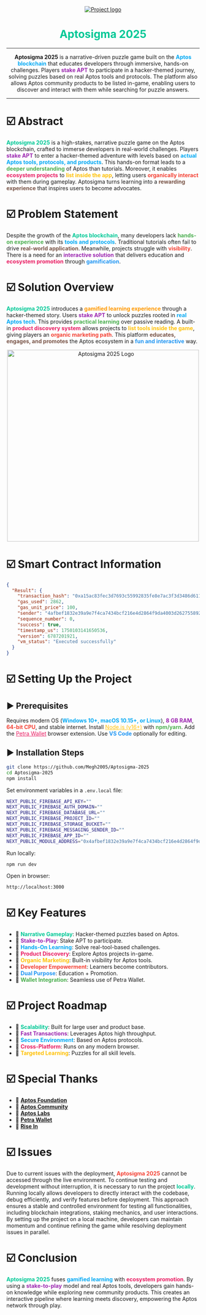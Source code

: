 <p align="center">
  <a href="" rel="noopener">
    <img src="https://i.imgur.com/AZ2iWek.png" alt="Project logo">
  </a>
</p>

<h1 align="center" style="color:#00C896;">Aptosigma 2025</h1>

---

<p align="center">
  <b>Aptosigma 2025</b> is a narrative-driven puzzle game built on the <b style="color:#03A9F4;">Aptos blockchain</b> that educates developers through immersive, hands-on challenges. Players <b style="color:#9C27B0;">stake APT</b> to participate in a hacker-themed journey, solving puzzles based on real Aptos tools and protocols. The platform also allows Aptos community products to be listed in-game, enabling users to discover and interact with them while searching for puzzle answers.
</p>

---

# ☑️ Abstract

<p>
  <strong style="color:#00C896;">Aptosigma 2025</strong> is a high-stakes, narrative puzzle game on the Aptos blockchain, crafted to immerse developers in real-world challenges. Players <strong style="color:#9C27B0;">stake APT</strong> to enter a hacker-themed adventure with levels based on <strong style="color:#03A9F4;">actual Aptos tools, protocols, and products</strong>. This hands-on format leads to a <strong style="color:#4CAF50;">deeper understanding</strong> of Aptos than tutorials. Moreover, it enables <strong style="color:#E91E63;">ecosystem projects</strong> to <strong style="color:#FFC107;">list inside the app</strong>, letting users <strong style="color:#F44336;">organically interact</strong> with them during gameplay. Aptosigma turns learning into a <strong style="color:#795548;">rewarding experience</strong> that inspires users to become advocates.
</p>

# ☑️ Problem Statement

<p>
  Despite the growth of the <span style="color:#00C896;"><strong>Aptos blockchain</strong></span>, many developers lack <span style="color:#4CAF50;"><strong>hands-on experience</strong></span> with its <span style="color:#03A9F4;"><strong>tools and protocols</strong></span>. Traditional tutorials often fail to drive <span style="color:#795548;"><strong>real-world application</strong></span>. Meanwhile, projects struggle with <span style="color:#F44336;"><strong>visibility</strong></span>. There is a need for an <span style="color:#9C27B0;"><strong>interactive solution</strong></span> that delivers education and <span style="color:#E91E63;"><strong>ecosystem promotion</strong></span> through <span style="color:#2196F3;"><strong>gamification</strong></span>.
</p>

# ☑️ Solution Overview

<p>
  <span style="color:#00C896;"><strong>Aptosigma 2025</strong></span> introduces a <span style="color:#FF9800;"><strong>gamified learning experience</strong></span> through a hacker-themed story. Users <span style="color:#9C27B0;"><strong>stake APT</strong></span> to unlock puzzles rooted in <span style="color:#03A9F4;"><strong>real Aptos tech</strong></span>. This provides <span style="color:#4CAF50;"><strong>practical learning</strong></span> over passive reading. A built-in <span style="color:#E91E63;"><strong>product discovery system</strong></span> allows projects to <span style="color:#FFC107;"><strong>list tools inside the game</strong></span>, giving players an <span style="color:#F44336;"><strong>organic marketing path</strong></span>. This platform <span style="color:#795548;"><strong>educates, engages, and promotes</strong></span> the Aptos ecosystem in a <span style="color:#2196F3;"><strong>fun and interactive</strong></span> way.
</p>

<p align="center">
  <img src="https://res.cloudinary.com/dmbxx03vp/image/upload/v1750156501/ChatGPT_Image_Jun_17_2025_03_31_24_PM_dcebsm.png" alt="Aptosigma 2025 Logo" width="500" />
</p>

# ☑️ Smart Contract Information

```json
{
  "Result": {
    "transaction_hash": "0xa15ac83fec3d7693c55992835fe8e7ac3f3d3486d61193aa411176f0f4d32d58",
    "gas_used": 2862,
    "gas_unit_price": 100,
    "sender": "4afbef1832e39a9e7f4ca7434bcf216e4d2864f9da4003d2627558928ac30f54",
    "sequence_number": 0,
    "success": true,
    "timestamp_us": 1750103141650536,
    "version": 6787201921,
    "vm_status": "Executed successfully"
  }
}
```

# ☑️ Setting Up the Project

## ▶️ Prerequisites

<p>
  Requires modern OS (<strong style="color:#03A9F4;">Windows 10+, macOS 10.15+, or Linux</strong>), <strong style="color:#9C27B0;">8 GB RAM</strong>, <strong style="color:#F44336;">64-bit CPU</strong>, and stable internet. Install <a href="https://nodejs.org/" target="_blank" style="color:#FFC107;">Node.js (v16+)</a> with <strong style="color:#4CAF50;">npm/yarn</strong>. Add the <a href="https://petra.app/" target="_blank" style="color:#E91E63;">Petra Wallet</a> browser extension. Use <strong style="color:#2196F3;">VS Code</strong> optionally for editing.
</p>

## ▶️ Installation Steps

```bash
git clone https://github.com/Megh2005/Aptosigma-2025
cd Aptosigma-2025
npm install
```

Set environment variables in a `.env.local` file:
```bash
NEXT_PUBLIC_FIREBASE_API_KEY=""
NEXT_PUBLIC_FIREBASE_AUTH_DOMAIN=""
NEXT_PUBLIC_FIREBASE_DATABASE_URL=""
NEXT_PUBLIC_FIREBASE_PROJECT_ID=""
NEXT_PUBLIC_FIREBASE_STORAGE_BUCKET=""
NEXT_PUBLIC_FIREBASE_MESSAGING_SENDER_ID=""
NEXT_PUBLIC_FIREBASE_APP_ID=""
NEXT_PUBLIC_MODULE_ADDRESS="0x4afbef1832e39a9e7f4ca7434bcf216e4d2864f9da4003d2627558928ac30f54"
```

Run locally:
```bash
npm run dev
```
Open in browser:
```bash
http://localhost:3000
```

# ☑️ Key Features

- 🔑 <span style="color:#00C896;"><strong>Narrative Gameplay</strong></span>: Hacker-themed puzzles based on Aptos.
- 🔑 <span style="color:#9C27B0;"><strong>Stake-to-Play</strong></span>: Stake APT to participate.
- 🔑 <span style="color:#03A9F4;"><strong>Hands-On Learning</strong></span>: Solve real-tool-based challenges.
- 🔑 <span style="color:#E91E63;"><strong>Product Discovery</strong></span>: Explore Aptos projects in-game.
- 🔑 <span style="color:#FFC107;"><strong>Organic Marketing</strong></span>: Built-in visibility for Aptos tools.
- 🔑 <span style="color:#F44336;"><strong>Developer Empowerment</strong></span>: Learners become contributors.
- 🔑 <span style="color:#2196F3;"><strong>Dual Purpose</strong></span>: Education + Promotion.
- 🔑 <span style="color:#4CAF50;"><strong>Wallet Integration</strong></span>: Seamless use of Petra Wallet.

# ☑️ Project Roadmap

- 🚀 <span style="color:#00C896;"><strong>Scalability</strong></span>: Built for large user and product base.
- 🚀 <span style="color:#9C27B0;"><strong>Fast Transactions</strong></span>: Leverages Aptos high throughput.
- 🚀 <span style="color:#03A9F4;"><strong>Secure Environment</strong></span>: Based on Aptos protocols.
- 🚀 <span style="color:#E91E63;"><strong>Cross-Platform</strong></span>: Runs on any modern browser.
- 🚀 <span style="color:#FFC107;"><strong>Targeted Learning</strong></span>: Puzzles for all skill levels.

# ☑️ Special Thanks

- 🔴 **[Aptos Foundation](https://aptos.foundation/)**
- 🔴 **[Aptos Community](https://aptos.dev/)**
- 🔴 **[Aptos Labs](https://aptoslabs.com/)**
- 🔴 **[Petra Wallet](https://petra.app/)**
- 🔴 **[Rise In](https://risein.com/)**

# ☑️ Issues
<p>
  Due to current issues with the deployment, <strong style="color:#F44336;">Aptosigma 2025</strong> cannot be accessed through the live environment. To continue testing and development without interruption, it is necessary to run the project <strong style="color:#00C896;">locally</strong>. Running locally allows developers to directly interact with the codebase, debug efficiently, and verify features before deployment. This approach ensures a stable and controlled environment for testing all functionalities, including blockchain integrations, staking mechanics, and user interactions. By setting up the project on a local machine, developers can maintain momentum and continue refining the game while resolving deployment issues in parallel.
</p>

# ☑️ Conclusion

<p>
  <strong style="color:#00C896;">Aptosigma 2025</strong> fuses <strong style="color:#03A9F4;">gamified learning</strong> with <strong style="color:#E91E63;">ecosystem promotion</strong>. By using a <strong style="color:#9C27B0;">stake-to-play</strong> model and real Aptos tools, developers gain hands-on knowledge while exploring new community products. This creates an interactive pipeline where learning meets discovery, empowering the Aptos network through play.
</p>
